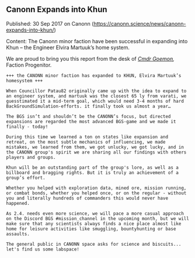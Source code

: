 ## Canonn Expands into Khun

Published: 30 Sep 2017 on Canonn (https://canonn.science/news/canonn-expands-into-khun/)

Content: The Canonn minor faction have been successful in expanding into Khun – the Engineer Elvira Martuuk’s home system.

We are proud to bring you this report from the desk of *[Cmdr Goemon](/user/goemon),* Faction Progenitor.

```
+++ the CANONN minor faction has expanded to KHUN, Elvira Martuuk’s homesystem +++

When Councillor Patau82 originally came up with the idea to expand to an engineer system, and martuuk was the closest 65 ly from varati, we guesstimated it a mid-term goal, which would need 3-4 months of hard BackGroundSimulation-efforts. it finally took us almost a year…

The BGS isn’t and shouldn’t be the CANONN’s focus, but directed expansions are regarded the most advanced BGS-game and we made it finally - today!

During this time we learned a ton on states like expansion and retreat, on the most subtle mechanics of influencing, we made mistakes, we learned from them, we got unlucky, we got lucky, and in the CANONN group's spirit we are sharing all our findings with others players and groups.

Khun will be an outstanding part of the group's lore, as well as a billboard and bragging rights. But it is truly an achievement of a group’s effort.

Whether you helped with exploration data, mined ore, mission running, or combat bonds, whether you helped once, or on the regular - without you and literally hundreds of commanders this would never have happened.

As 2.4. needs even more science, we will pace a more casual approach on the Discord BGS #mission_channel in the upcoming month, but we will make sure that any scientists always finds a nice place almost like home for leisure activities like smuggling, bountyhunting or base assaults. 

The general public in CANONN space asks for science and biscuits... let's find us some labspace!
```